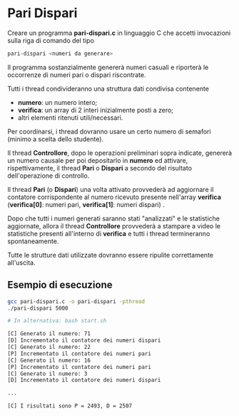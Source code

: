 # Pari Dispari

Creare un programma **pari-dispari.c** in linguaggio C che accetti invocazioni sulla riga di comando del tipo

```bash
pari-dispari <numeri da generare>
```

Il programma sostanzialmente genererà numeri casuali e riporterà le occorrenze di numeri pari o dispari riscontrate.

Tutti i thread condivideranno una struttura dati condivisa contenente 
- **numero**: un numero intero;
- **verifica**: un array di 2 interi inizialmente posti a zero;
- altri elementi ritenuti utili/necessari.

Per coordinarsi, i thread dovranno usare un certo numero di semafori (minimo a scelta dello studente).

Il thread **Controllore**, dopo le operazioni preliminari sopra indicate, genererà un numero causale per poi depositarlo in **numero** ed attivare, rispettivamente, il thread **Pari** o **Dispari** a secondo del risultato dell'operazione di controllo. 

Il thread **Pari** (o **Dispari**) una volta attivato provvederà ad aggiornare il contatore corrispondente al numero ricevuto presente nell'array **verifica** 
(**verifica[0]**: numeri pari, **verifica[1]**: numeri dispari) .

Dopo che tutti i numeri generati saranno stati "analizzati" e le statistiche aggiornate, allora il thread **Controllore** provvederà a stampare a video le statistiche presenti all'interno di **verifica** e tutti i thread termineranno spontaneamente.

Tutte le strutture dati utilizzate dovranno essere ripulite correttamente all'uscita.

## Esempio di esecuzione
```bash
gcc pari-dispari.c -o pari-dispari -pthread
./pari-dispari 5000

# In alternativa: bash start.sh

[C] Generato il numero: 71
[D] Incrementato il contatore dei numeri dispari
[C] Generato il numero: 22
[P] Incrementato il contatore dei numeri pari
[C] Generato il numero: 16
[P] Incrementato il contatore dei numeri pari
[C] Generato il numero: 3
[D] Incrementato il contatore dei numeri dispari

...

[C] I risultati sono P = 2493, D = 2507 
```